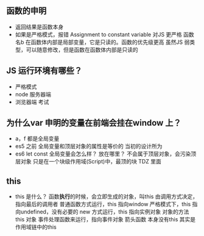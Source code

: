## 函数的申明
- 返回结果是函数本身
- 如果是严格模式，报错 Assignment to constant variable
  对JS 更严格
  函数名b 在函数体内部是局部变量，它是只读的。函数的优先级更高
  虽然JS 弱类型，可以随意修改，但是函数在函数体内部是只读的

## JS 运行环境有哪些？
- 严格模式
- node 服务器端
- 浏览器端 考试 

##  为什么var 申明的变量在前端会挂在window 上？
- a，f 都是全局变量
- es5 之前 全局变量和顶层对象的属性是等价的
  当初的设计所为
- es6  let const 全局变量会怎么样？ 放在哪里？
  不会属于顶层对象，会污染顶层对象
  只是在一个块级作用域(Script)中，最顶的块
  <script></script>
  TDZ 里面

## this
- this 是什么？
  函数**执行**的时候，会立即生成的对象，叫this
  由调用方式决定，指向最后的调用者
  普通函数方式运行，this 指向window
  严格模式下，this 指向undefined，没有必要的
  new 方式运行，this 指向实例对象
  对象的方法 this 对象
  事件处理函数来运行，指向事件对象
  箭头函数 本身没有this 其实是作用域链中的this